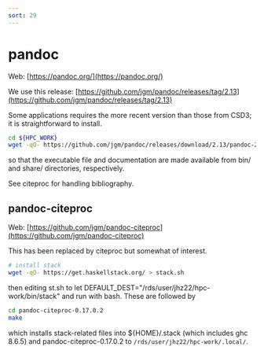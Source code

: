 ```yaml
---
sort: 29
---
```


# pandoc

Web: [https://pandoc.org/](https://pandoc.org/)

We use this release: [https://github.com/jgm/pandoc/releases/tag/2.13](https://github.com/jgm/pandoc/releases/tag/2.13)

Some applications requires the more recent version than those from CSD3; it is straightforward to install.

```bash
cd ${HPC_WORK}
wget -qO- https://github.com/jgm/pandoc/releases/download/2.13/pandoc-2.13-linux-amd64.tar.gz | tar xvfz - --strip-components=1
```

so that the executable file and documentation are made available from bin/ and share/ directories, respectively.

See citeproc for handling bibliography.

## pandoc-citeproc

Web: [https://github.com/jgm/pandoc-citeproc](https://github.com/jgm/pandoc-citeproc)

This has been replaced by citeproc but somewhat of interest.

```bash
# install stack
wget -qO- https://get.haskellstack.org/ > stack.sh
```

then editing st.sh to let DEFAULT_DEST="/rds/user/jhz22/hpc-work/bin/stack" and run with bash. These are followed by

```bash
cd pandoc-citeproc-0.17.0.2
make
```

which installs stack-related files into ${HOME}/.stack (which includes ghc 8.6.5) and pandoc-citeproc-0.17.0.2 to `/rds/user/jhz22/hpc-work/.local/`.
